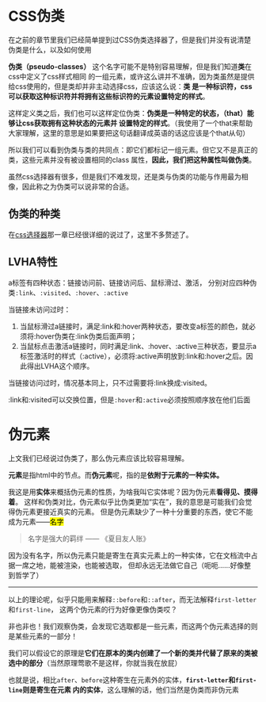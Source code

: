 # CSS伪类
在之前的章节里我们已经简单提到过CSS伪类选择器了，但是我们并没有说清楚伪类是什么，以及如何使用

**伪类（pseudo-classes）** 这个名字可能不是特别容易理解，但是我们知道**类**在css中定义了css样式相同
的一组元素，或许这么讲并不准确，因为类虽然是提供给css使用的，但是类却并非主动选择css，应该这么说：**类
是一种标识符，css可以获取这种标识符并将拥有这些标识符的元素设置特定的样式**。

这样定义类之后，我们也可以这样定位伪类：**伪类是一种特定的状态，（that）能够让css获取拥有这种状态的元素并
设置特定的样式**。（我使用了一个that来帮助大家理解，这里的意思是如果要把这句话翻译成英语的话这应该是个that从句）

所以我们可以看到伪类与类的共同点：即它们都标记一组元素。但它又不是真正的类，这些元素并没有被设置相同的class
属性，**因此，我们把这种属性叫做伪类**。

虽然css选择器有很多，但是我们不难发现，还是类与伪类的功能与作用最为相像，因此称之为伪类可以说非常的合适。

## 伪类的种类
在[css选择器](css_selector.md)那一章已经很详细的说过了，这里不多赘述了。

## LVHA特性

a标签有四种状态：链接访问前、链接访问后、鼠标滑过、激活，
分别对应四种伪类`:link`、`:visited`、`:hover`、`:active`

当链接未访问过时：
1. 当鼠标滑过a链接时，满足:link和:hover两种状态，要改变a标签的颜色，就必须将:hover伪类在:link伪类后面声明； 
2. 当鼠标点击激活a链接时，同时满足:link、:hover、:active三种状态，要显示a标签激活时的样式（:active），必须将:active声明放到:link和:hover之后。因此得出LVHA这个顺序。

当链接访问过时，情况基本同上，只不过需要将:link换成:visited。

:link和:visited可以交换位置，但是`:hover`和`:active`必须按照顺序放在他们后面

# 伪元素
上文我们已经说过伪类了，那么伪元素应该比较容易理解。

**元素**是指html中的节点。而**伪元素**呢，指的是**依附于元素的一种实体。**

我这是用**实体**来概括伪元素的性质，为啥我叫它实体呢？因为伪元素**看得见、摸得着**。
这样和伪类对比，伪元素似乎比伪类更加“实在”，我的意思是可能我们会觉得伪元素更接近真实的元素。
但是伪元素缺少了一种十分重要的东西，使它不能成为元素——<mark>名字</mark>

> 名字是强大的羁绊 —— 《夏目友人账》

因为没有名字，所以伪元素只能是寄生在真实元素上的一种实体，它在文档流中占据一席之地，能被渲染，也能被选取，
但却永远无法做它自己（呃呃……好像整到哲学了）

<hr>

以上的理论呢，似乎只能用来解释`::before`和`::after`，而无法解释`first-letter`和`first-line`，
这两个伪元素的行为好像更像伪类哎？

非也非也！我们观察伪类，会发现它选取都是一些元素，而这两个伪元素选择的则是某些元素的一部分！

我们可以假设它的原理是**它们在原本的类内创建了一个新的类并代替了原来的类被选中的部分**（当然原理莺歌不是这样，你就当我在放屁）

也就是说，相比`after`、`before`这种寄生在元素外的实体，**`first-letter`和`first-line`则是寄生在元素
内的实体**，这么理解的话，他们当然是伪类而非伪元素